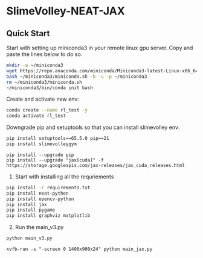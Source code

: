 # SlimeVolley-NEAT-JAX

## Quick Start

Start with setting up miniconda3 in your remote linux gpu server. Copy and paste the lines below to do so. 
```bash
mkdir -p ~/miniconda3
wget https://repo.anaconda.com/miniconda/Miniconda3-latest-Linux-x86_64.sh -O ~/miniconda3/miniconda.sh
bash ~/miniconda3/miniconda.sh -b -u -p ~/miniconda3
rm ~/miniconda3/miniconda.sh
~/miniconda3/bin/conda init bash
```

Create and activate new env:
```bash
conda create --name rl_test -y
conda activate rl_test
```

Downgrade pip and setuptools so that you can install slimevolley env:
```bash
pip install setuptools==65.5.0 pip==21
pip install slimevolleygym
```

```
pip install --upgrade pip
pip install --upgrade "jax[cuda]" -f https://storage.googleapis.com/jax-releases/jax_cuda_releases.html
```

1. Start with installing all the requriements

```bash
pip install -r requirements.txt
pip install neat-python
pip install opencv-python
pip install jax
pip install pygame
pip install graphviz matplotlib
```

2. Run the main_v3.py

```bash
python main_v3.py 
```

```
xvfb-run -s "-screen 0 1400x900x24" python main_jax.py
```



